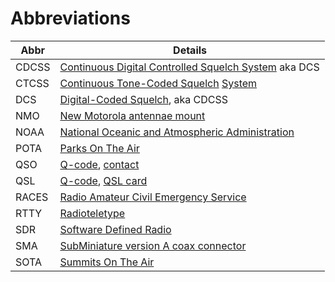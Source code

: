 # Abbreviations

Abbr|Details
----|-------
CDCSS|[Continuous Digital Controlled Squelch System](https://www.sigidwiki.com/wiki/Digital-Coded_Squelch_(DCS)) aka DCS
CTCSS|[Continuous Tone-Coded Squelch](https://en.wikipedia.org/wiki/Continuous_Tone-Coded_Squelch_System) [System](https://www.sigidwiki.com/wiki/CTCSS)
DCS|[Digital-Coded Squelch](https://www.sigidwiki.com/wiki/Digital-Coded_Squelch_(DCS)), aka CDCSS
NMO|[New Motorola antennae mount](https://www.arcantenna.com/blogs/news/introducing-rfmaxs-nmo-mount-series-whats-an-nmo)
NOAA|[National Oceanic and Atmospheric Administration](https://en.wikipedia.org/wiki/National_Oceanic_and_Atmospheric_Administration)
POTA|[Parks On The Air](https://en.wikipedia.org/wiki/Parks_On_The_Air)
QSO|[Q-code](./q-codes.html), [contact](https://en.wikipedia.org/wiki/Contact_(amateur_radio))
QSL|[Q-code](./q-codes.html), [QSL card](https://en.wikipedia.org/wiki/QSL_card)
RACES|[Radio Amateur Civil Emergency Service](https://en.wikipedia.org/wiki/Radio_Amateur_Civil_Emergency_Service)
RTTY|[Radioteletype](https://en.wikipedia.org/wiki/Radioteletype)
SDR|[Software Defined Radio](https://en.wikipedia.org/wiki/Software-defined_radio)
SMA|[SubMiniature version A coax connector](https://en.wikipedia.org/wiki/SMA_connector)
SOTA|[Summits On The Air](https://en.wikipedia.org/wiki/Summits_On_The_Air)
